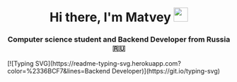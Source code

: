 <h1 align="center">Hi there, I'm Matvey
<img src="https://github.com/blackcater/blackcater/raw/main/images/Hi.gif" height="32"/></h1>
<h3 align="center">Computer science student and Backend Developer from Russia 🇷🇺</h3>
[![Typing SVG](https://readme-typing-svg.herokuapp.com?color=%2336BCF7&lines=Backend Developer)](https://git.io/typing-svg)
